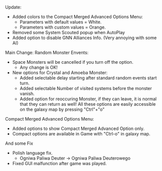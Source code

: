 Update:
- Added colors to the Compact Merged Advanced Options Menu:
  - Parameters with default values = White.
  - Parameters with custom values = Orange.
- Removed some System Scouted popup when AutoPlay
- Added option to disable GNN Alliances Info. (Very annoying with some AI)

Main Change: Random Monster Envents:
- Space Monsters will be cancelled if you turn off the option.
  - Any change is OK!
- New options for Crystal and Amoeba Monster:
  - Added selectable delay starting after standard random events start turn.
  - Added selectable Number of visited systems before the monster vanish.
  - Added option for reoccuring Monster, if they can leave, it is normal that they can return as well!
All these options are easily accessible on the galaxy map by pressing "Ctrl"+"o"

Compact Merged Advanced Options Menu:
- Added options to show Compact Merged Advanced Option only.
- Compact options are available in Game with "Ctrl-o" in galaxy map.

And some Fix
- Polish language fix.
  - Ogniwa Paliwa Deuter -> Ogniwa Paliwa Deuterowego
- Fixed GUI malfunction after game was played.
